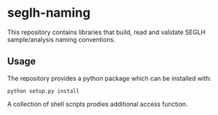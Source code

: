 # seglh-naming

This repository contains libraries that build, read and validate SEGLH sample/analysis naming conventions.

## Usage

The repository provides a python package which can be installed with:

`python setup.py install`

A collection of shell scripts prodies additional access function.


